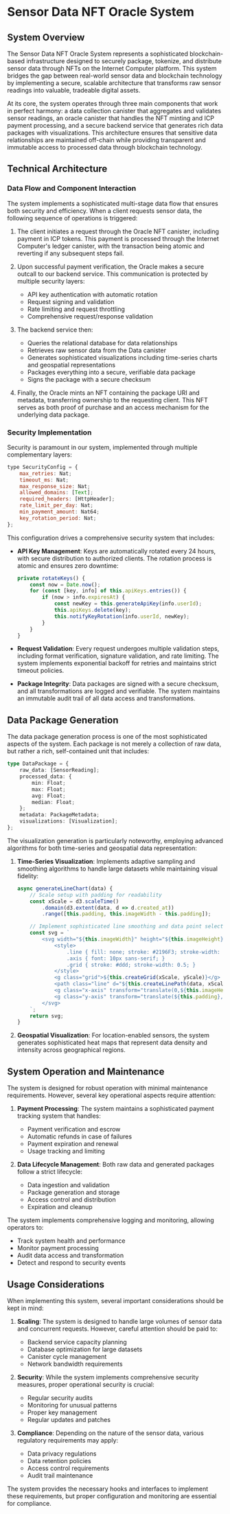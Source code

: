 # Sensor Data NFT Oracle System

## System Overview

The Sensor Data NFT Oracle System represents a sophisticated blockchain-based infrastructure designed to securely package, tokenize, and distribute sensor data through NFTs on the Internet Computer platform. This system bridges the gap between real-world sensor data and blockchain technology by implementing a secure, scalable architecture that transforms raw sensor readings into valuable, tradeable digital assets.

At its core, the system operates through three main components that work in perfect harmony: a data collection canister that aggregates and validates sensor readings, an oracle canister that handles the NFT minting and ICP payment processing, and a secure backend service that generates rich data packages with visualizations. This architecture ensures that sensitive data relationships are maintained off-chain while providing transparent and immutable access to processed data through blockchain technology.

## Technical Architecture

### Data Flow and Component Interaction

The system implements a sophisticated multi-stage data flow that ensures both security and efficiency. When a client requests sensor data, the following sequence of operations is triggered:

1. The client initiates a request through the Oracle NFT canister, including payment in ICP tokens. This payment is processed through the Internet Computer's ledger canister, with the transaction being atomic and reverting if any subsequent steps fail.

2. Upon successful payment verification, the Oracle makes a secure outcall to our backend service. This communication is protected by multiple security layers:
   - API key authentication with automatic rotation
   - Request signing and validation
   - Rate limiting and request throttling
   - Comprehensive request/response validation

3. The backend service then:
   - Queries the relational database for data relationships
   - Retrieves raw sensor data from the Data canister
   - Generates sophisticated visualizations including time-series charts and geospatial representations
   - Packages everything into a secure, verifiable data package
   - Signs the package with a secure checksum

4. Finally, the Oracle mints an NFT containing the package URI and metadata, transferring ownership to the requesting client. This NFT serves as both proof of purchase and an access mechanism for the underlying data package.

### Security Implementation

Security is paramount in our system, implemented through multiple complementary layers:

```javascript
type SecurityConfig = {
    max_retries: Nat;
    timeout_ms: Nat;
    max_response_size: Nat;
    allowed_domains: [Text];
    required_headers: [HttpHeader];
    rate_limit_per_day: Nat;
    min_payment_amount: Nat64;
    key_rotation_period: Nat;
};
```

This configuration drives a comprehensive security system that includes:

- **API Key Management**: Keys are automatically rotated every 24 hours, with secure distribution to authorized clients. The rotation process is atomic and ensures zero downtime:
  ```javascript
  private rotateKeys() {
      const now = Date.now();
      for (const [key, info] of this.apiKeys.entries()) {
          if (now > info.expiresAt) {
              const newKey = this.generateApiKey(info.userId);
              this.apiKeys.delete(key);
              this.notifyKeyRotation(info.userId, newKey);
          }
      }
  }
  ```

- **Request Validation**: Every request undergoes multiple validation steps, including format verification, signature validation, and rate limiting. The system implements exponential backoff for retries and maintains strict timeout policies.

- **Package Integrity**: Data packages are signed with a secure checksum, and all transformations are logged and verifiable. The system maintains an immutable audit trail of all data access and transformations.

## Data Package Generation

The data package generation process is one of the most sophisticated aspects of the system. Each package is not merely a collection of raw data, but rather a rich, self-contained unit that includes:

```typescript
type DataPackage = {
    raw_data: [SensorReading];
    processed_data: {
        min: Float;
        max: Float;
        avg: Float;
        median: Float;
    };
    metadata: PackageMetadata;
    visualizations: [Visualization];
};
```

The visualization generation is particularly noteworthy, employing advanced algorithms for both time-series and geospatial data representation:

1. **Time-Series Visualization**: Implements adaptive sampling and smoothing algorithms to handle large datasets while maintaining visual fidelity:
   ```javascript
   async generateLineChart(data) {
       // Scale setup with padding for readability
       const xScale = d3.scaleTime()
           .domain(d3.extent(data, d => d.created_at))
           .range([this.padding, this.imageWidth - this.padding]);

       // Implement sophisticated line smoothing and data point selection
       const svg = `
           <svg width="${this.imageWidth}" height="${this.imageHeight}">
               <style>
                   .line { fill: none; stroke: #2196F3; stroke-width: 2; }
                   .axis { font: 10px sans-serif; }
                   .grid { stroke: #ddd; stroke-width: 0.5; }
               </style>
               <g class="grid">${this.createGrid(xScale, yScale)}</g>
               <path class="line" d="${this.createLinePath(data, xScale, yScale)}"/>
               <g class="x-axis" transform="translate(0,${this.imageHeight - this.padding})">${xAxis}</g>
               <g class="y-axis" transform="translate(${this.padding},0)">${yAxis}</g>
           </svg>
       `;
       return svg;
   }
   ```

2. **Geospatial Visualization**: For location-enabled sensors, the system generates sophisticated heat maps that represent data density and intensity across geographical regions.

## System Operation and Maintenance

The system is designed for robust operation with minimal maintenance requirements. However, several key operational aspects require attention:

1. **Payment Processing**: The system maintains a sophisticated payment tracking system that handles:
   - Payment verification and escrow
   - Automatic refunds in case of failures
   - Payment expiration and renewal
   - Usage tracking and limiting

2. **Data Lifecycle Management**: Both raw data and generated packages follow a strict lifecycle:
   - Data ingestion and validation
   - Package generation and storage
   - Access control and distribution
   - Expiration and cleanup

The system implements comprehensive logging and monitoring, allowing operators to:
- Track system health and performance
- Monitor payment processing
- Audit data access and transformation
- Detect and respond to security events

## Usage Considerations

When implementing this system, several important considerations should be kept in mind:

1. **Scaling**: The system is designed to handle large volumes of sensor data and concurrent requests. However, careful attention should be paid to:
   - Backend service capacity planning
   - Database optimization for large datasets
   - Canister cycle management
   - Network bandwidth requirements

2. **Security**: While the system implements comprehensive security measures, proper operational security is crucial:
   - Regular security audits
   - Monitoring for unusual patterns
   - Proper key management
   - Regular updates and patches

3. **Compliance**: Depending on the nature of the sensor data, various regulatory requirements may apply:
   - Data privacy regulations
   - Data retention policies
   - Access control requirements
   - Audit trail maintenance

The system provides the necessary hooks and interfaces to implement these requirements, but proper configuration and monitoring are essential for compliance.
